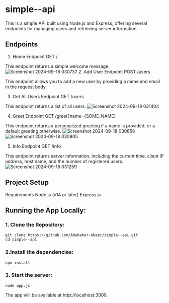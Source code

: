 ﻿# simple--api
 
This is a simple API built using Node.js and Express, offering several endpoints for managing users and retrieving server information.

## Endpoints
1. Home Endpoint
GET /

This endpoint returns a simple welcome message.
![Screenshot 2024-09-18 030737](https://github.com/user-attachments/assets/ee9b7a0d-180d-4a94-8029-5a2b2a71a8cd)
2. Add User Endpoint
POST /users

This endpoint allows you to add a new user by providing a name and email in the request body.

3. Get All Users Endpoint
GET /users

This endpoint returns a list of all users.
![Screenshot 2024-09-18 031404](https://github.com/user-attachments/assets/d9d9cb43-5159-4da7-8213-e34f8dfa6d05)


4. Greet Endpoint
GET /greet?name={SOME_NAME}

This endpoint returns a personalized greeting if a name is provided, or a default greeting otherwise.
![Screenshot 2024-09-18 030858](https://github.com/user-attachments/assets/15e754eb-6796-4b10-83f6-c444321018cf)
![Screenshot 2024-09-18 030805](https://github.com/user-attachments/assets/64e1fd33-a1e2-40b3-9007-1309d20bfa1d)



5. Info Endpoint
GET /info

This endpoint returns server information, including the current time, client IP address, host name, and the number of registered users.
![Screenshot 2024-09-18 031259](https://github.com/user-attachments/assets/51d9702e-0b87-40b9-83c1-042277129d1f)


## Project Setup
Requirements
Node.js (v14 or later)
Express.js

## Running the App Locally:

### 1. Clone the Repository:
```
git clone https://github.com/Abubaker-Abeer/simple--api.git
cd simple--api

```
### 2.Install the dependencies:

```
npm install
```
### 3. Start the server:

```
node app.js
```
The app will be available at http://localhost:3000.

